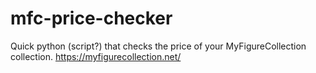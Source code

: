 # mfc-price-checker
Quick python (script?) that checks the price of your MyFigureCollection collection. https://myfigurecollection.net/
